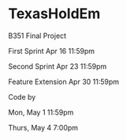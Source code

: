 # TexasHoldEm
B351 Final Project

First Sprint      Apr 16 11:59pm

Second Sprint     Apr 23 11:59pm

Feature Extension Apr 30 11:59pm


Code by

Mon,    May 1   11:59pm

Thurs,  May 4   7:00pm
